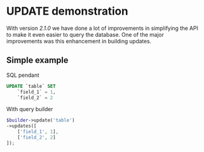 # UPDATE demonstration

With version *2.1.0* we have done a lot of improvements in simplifying the API
to make it even easier to query the database. One of the major improvements
was this enhancement in building updates.

## Simple example
SQL pendant

```sql
UPDATE `table` SET
    `field_1` = 1,
    `field_2` = 2
```

With query builder

```php
$builder->update('table')
->updates([
    ['field_1', 1],
    ['field_2', 2]
]);
```

